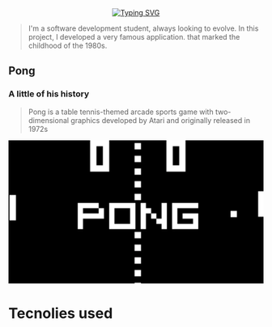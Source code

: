 <div align="center">
<a href="https://git.io/typing-svg"><img src="https://readme-typing-svg.demolab.com?font=Roboto&pause=1000&color=D9E6D1&center=true&width=435&lines=Hi my name is Vitor Odorico!;Developer Full-Stackw" alt="Typing SVG" /></a>
</div>

<!-- # Hi, my name is Vitor Odorico. -->
> I'm a software development student, always looking to evolve.
In this project, I developed a very famous application. that marked the childhood of the 1980s.

## Pong
### A little of his history
> Pong is a table tennis-themed arcade sports game with two-dimensional graphics developed by Atari and originally released in 1972s 
<img src="../app/PongBackgound.webp">

# Tecnolies used

